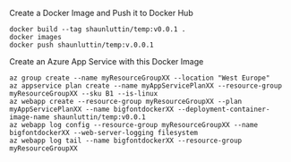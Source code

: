 Create a Docker Image and Push it to Docker Hub

    docker build --tag shaunluttin/temp:v0.0.1 . 
    docker images 
    docker push shaunluttin/temp:v.0.0.1

Create an Azure App Service with this Docker Image

    az group create --name myResourceGroupXX --location "West Europe"      
    az appservice plan create --name myAppServicePlanXX --resource-group myResourceGroupXX --sku B1 --is-linux      
    az webapp create --resource-group myResourceGroupXX --plan myAppServicePlanXX --name bigfontdockerXX --deployment-container-image-name shaunluttin/temp:v0.0.1      
    az webapp log config --resource-group myResourceGroupXX --name bigfontdockerXX --web-server-logging filesystem      
    az webapp log tail --name bigfontdockerXX --resource-group myResourceGroupXX
